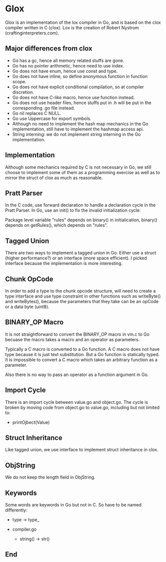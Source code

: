 # Glox

Glox is an implementation of the lox compiler in Go, and is based on the clox compiler written in C (clox).  Lox is the creation of Robert Nystrom (craftinginterpreters.com).

## Major differences from clox
  - Go has a gc, hence all memory related stuffs are gone.
  - Go has no pointer arithmetic, hence need to use index.
  - Go does not have enum, hence use const and type.
  - Go does not have inline, so define anonymous function in function scope.
  - Go does not have explicit conditional compilation, so at compiler discretion.
  - Go does not have C-like macro, hence use function instead.
  - Go does not use header files, hence stuffs put in .h will be put in the corresponding .go file instead.
  - Go nil replaces C NULL.
  - Go use Uppercase for export symbols.
  - Although no need to implement the hash map mechanics in the Go implementation, still have to implement the hashmap access api.
  - String interning: we do not implement string interning in the Go implementation.

## Implementation

Although some mechanics required by C is not necessary in Go, we still choose to implement some of them as a programming exercise as well as to mirror the struct of clox as much as reasonable.

## Pratt Parser

In the C code, use forward declaration to handle a declaration cycle in the Pratt Parser.  In Go, use an init() to fix the invalid initialization cycle:

Package level variable "rules" depends on binary() in initialication, binary() depends on getRules(), which depends on "rules".

## Tagged Union

There are two ways to implement a tagged union in Go.  Either use a struct (higher performance?) or an interface (more space efficient).  I picked interface because the implementation is more interesting.

## Chunk OpCode

In order to add a type to the chunk opcode structure, will need to create a type interface and use type constraint in other functions such as writeByte() and writeBytes(), because the parameters that they take can be an opCode or a data byte (uint8).

## BINARY_OP Macro

It is not straightforward to convert the BINARY_OP macro in vm.c to Go becuase the macro takes a macro and an operator as parameters.  

Typically a C macro is converted to a Go function.  A C macro does not have type because it is just text substitution.  But a Go function is statically typed.  It is impossible to convert a C macro which takes an arbitrary function as a parameter.

Also there is no way to pass an operator as a function argument in Go.

## Import Cycle

There is an import cycle between value.go and object.go.  The cycle is broken by moving code from object.go to value.go, including but not limited to:

  - printOjbect(Value)

## Struct Inheritance

Like tagged union, we use interface to implement struct inheritance in clox.

## ObjString

We do not keep the length field in ObjString.

## Keywords

Some words are keywords in Go but not in C.  So have to be named differently:

  - type -> type_

  - compiler.go
    - string() -> str()

## End

